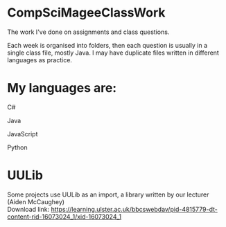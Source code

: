 # CompSciMageeClassWork
The work I've done on assignments and class questions.

Each week is organised into folders, then each question is usually in a single class file, mostly Java.
I may have duplicate files written in different languages as practice.


# My languages are:
C#

Java

JavaScript

Python

# UULib

Some projects use UULib as an import, a library written by our lecturer (Aiden McCaughey)  
Download link: https://learning.ulster.ac.uk/bbcswebdav/pid-4815779-dt-content-rid-16073024_1/xid-16073024_1
